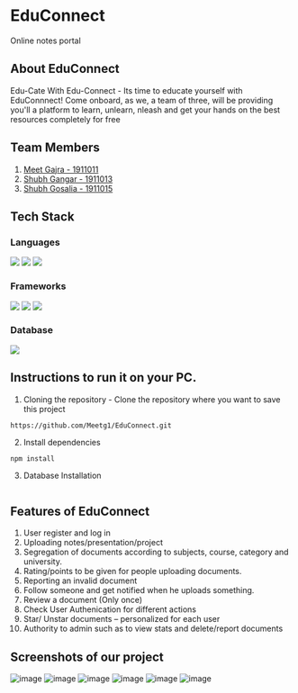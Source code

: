 # EduConnect
Online notes portal
## About EduConnect
Edu-Cate With Edu-Connect - Its time to educate yourself with EduConnnect! Come onboard, as we, a team of three, will be providing you'll a platform to learn, unlearn, nleash and get your hands on the best resources completely for free
## Team Members
1. [Meet Gajra - 1911011](https://github.com/Meetg1/)
2. [Shubh Gangar - 1911013](https://github.com/shubh1605/)
3. [Shubh Gosalia - 1911015](https://github.com/shubhgosalia)
## Tech Stack
### Languages
<img src="https://img.shields.io/badge/HTML-239120?style=for-the-badge&logo=html5&logoColor=white"> <img src="https://img.shields.io/badge/CSS-239120?&style=for-the-badge&logo=css3&logoColor=white">
<img src="https://img.shields.io/badge/JavaScript-323330?style=for-the-badge&logo=javascript&logoColor=F7DF1E">
### Frameworks
<img src="https://img.shields.io/badge/Node.js-43853D?style=for-the-badge&logo=node.js&logoColor=white"> <img src="https://img.shields.io/badge/Express.js-404D59?style=for-the-badge&logo=express&logoColor=white">
<img src="https://img.shields.io/badge/npm-CB3837?style=for-the-badge&logo=npm&logoColor=white">
### Database
<img src="https://img.shields.io/badge/MongoDB-4EA94B?style=for-the-badge&logo=mongodb&logoColor=white">

## Instructions to run it on your PC.
1. Cloning the repository - Clone the repository where you want to save this project
```
https://github.com/Meetg1/EduConnect.git
```
2. Install dependencies
```
npm install
```
3. Database Installation
```
```

## Features of EduConnect
  1. User register and log in
  2. Uploading notes/presentation/project
  3. Segregation of documents according to subjects, course, category and university.
  4. Rating/points to be given for people uploading documents.
  5. Reporting an invalid document  
  6. Follow someone and get notified when he uploads something. 
  7. Review a document (Only once)  
  8. Check User Authenication for different actions
  9. Star/ Unstar documents – personalized for each user 
  10. Authority to admin such as to view stats and delete/report documents

## Screenshots of our project
  ![image](https://user-images.githubusercontent.com/62873923/116529850-fe7fa280-a8fa-11eb-85a5-b0ee9b20edb7.png)
  ![image](https://user-images.githubusercontent.com/62873923/116530081-3edf2080-a8fb-11eb-86a5-e88506abd061.png)
  ![image](https://user-images.githubusercontent.com/62873923/116530478-b7de7800-a8fb-11eb-881b-ae839bc9cb48.png)
  ![image](https://user-images.githubusercontent.com/62873923/116530570-d04e9280-a8fb-11eb-8914-6d29c171c1f8.png)
  ![image](https://user-images.githubusercontent.com/62873923/116530689-ef4d2480-a8fb-11eb-9755-864ff51b7a1f.png)
  ![image](https://user-images.githubusercontent.com/62873923/116530799-0db32000-a8fc-11eb-8586-3220047a78af.png)



  
 

